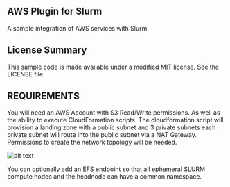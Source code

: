## AWS Plugin for Slurm

A sample integration of AWS services with Slurm

## License Summary

This sample code is made available under a modified MIT license. See the LICENSE file.

## REQUIREMENTS

You will need an AWS Account with S3 Read/Write permissions. As well as the ability to execute CloudFormation scripts. The cloudformation script will provision a landing zone with a public subnet and 3 private subnets each private subnet will route into the public subnet via a NAT Gateway. Permissions to create the network topology will be needed.

![alt text](https://github.com/aws-samples/aws-plugin-for-slurm/imgs/slurm-burst.png "SLURM bursting network topology")


You can optionally add an EFS endpoint so that all ephemeral SLURM compute nodes and the headnode can have a common namespace.